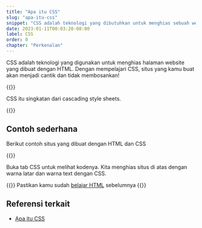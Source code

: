 ```yaml
---
title: "Apa itu CSS"
slug: "apa-itu-css"
snippet: "CSS adalah teknologi yang dibutuhkan untuk menghias sebuah website. Seperti memberi warna, mengatur ukuran hingga menyajikan animasi"
date: 2023-01-11T00:03:20-08:00
label: CSS
order: 0
chapter: "Perkenalan"
---
```


CSS adalah teknologi yang digunakan untuk menghias halaman website yang dibuat dengan HTML. Dengan mempelajari CSS, situs yang kamu buat akan menjadi cantik dan tidak membosankan!


{{<alert class="info">}}
<p> CSS itu singkatan dari <span class='italic'>cascading style sheets</span>.</p>
{{</alert>}}

## Contoh sederhana
Berikut contoh situs yang dibuat dengan HTML dan CSS

{{<codepen src="BaPRYJM">}}

Buka tab CSS untuk melihat kodenya. Kita menghias situs di atas dengan warna latar dan warna text dengan CSS.

{{<alert>}}
Pastikan kamu sudah <a href="/referensi/html/">belajar HTML</a> sebelumnya
{{</alert>}}

## Referensi terkait 
- [Apa itu CSS](https://blog.sko.dev/apa-itu/css/)